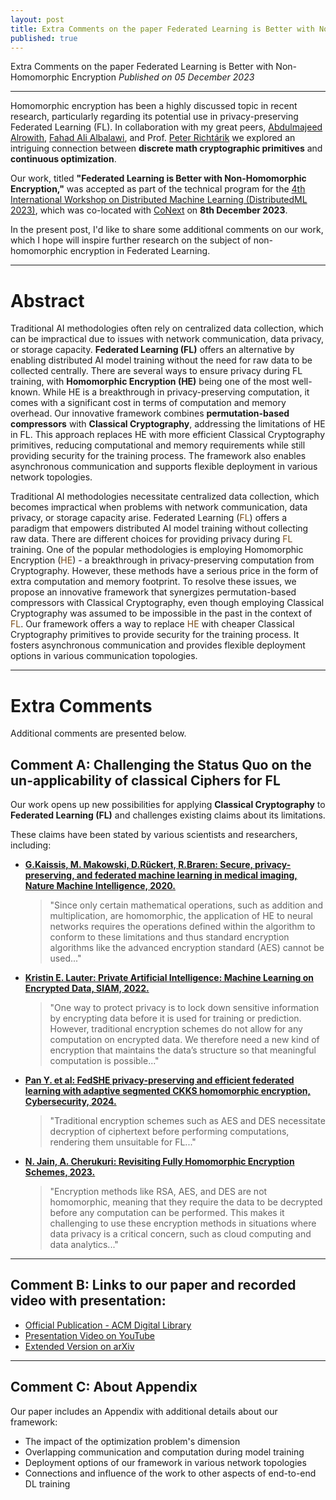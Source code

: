 ```yaml
---
layout: post
title: Extra Comments on the paper Federated Learning is Better with Non-Homomorphic Encryption
published: true
---
```


Extra Comments on the paper Federated Learning is Better with Non-Homomorphic Encryption *Published on 05 December 2023*

---

Homomorphic encryption has been a highly discussed topic in recent research, particularly regarding its potential use in privacy-preserving Federated Learning (FL). In collaboration with my great peers, [Abdulmajeed Alrowith](https://www.linkedin.com/in/aalrowithi?originalSubdomain=sa), [Fahad Ali Albalawi](https://www.linkedin.com/in/fahad-albalawi-49b55759/), and Prof. [Peter Richtárik](https://richtarik.org/) we explored an intriguing connection between **discrete math cryptographic primitives** and **continuous optimization**.

Our work, titled **"Federated Learning is Better with Non-Homomorphic Encryption,"** was accepted as part of the technical program for the [4th International Workshop on Distributed Machine Learning (DistributedML 2023)](https://distributedml.org/), which was co-located with [CoNext](https://co-next.org/) on **8th December 2023**. 

In the present post, I'd like to share some additional comments on our work, which I hope will inspire further research on the subject of non-homomorphic encryption in Federated Learning.

---

# Abstract

Traditional AI methodologies often rely on centralized data collection, which can be impractical due to issues with network communication, data privacy, or storage capacity. **Federated Learning (FL)** offers an alternative by enabling distributed AI model training without the need for raw data to be collected centrally. There are several ways to ensure privacy during FL training, with **Homomorphic Encryption (HE)** being one of the most well-known. While HE is a breakthrough in privacy-preserving computation, it comes with a significant cost in terms of computation and memory overhead. Our innovative framework combines **permutation-based compressors** with **Classical Cryptography**, addressing the limitations of HE in FL. This approach replaces HE with more efficient Classical Cryptography primitives, reducing computational and memory requirements while still providing security for the training process. The framework also enables asynchronous communication and supports flexible deployment in various network topologies.

Traditional AI methodologies necessitate centralized data collection, which becomes impractical when problems with network communication, data privacy, or storage capacity arise. 
Federated Learning (<span style="color:rgb(122,76,24)">FL</span>) offers a paradigm that empowers distributed AI model training without collecting raw data. There are different choices for providing privacy during <span style="color:rgb(122,76,24)">FL</span> training. One of the popular methodologies is employing Homomorphic Encryption (<span style="color:rgb(122,76,24)">HE</span>) - a breakthrough in privacy-preserving computation from Cryptography. However, these methods have a serious price in the form of extra computation and memory footprint.
To resolve these issues, we propose an innovative framework that synergizes permutation-based compressors with Classical Cryptography, even though employing Classical Cryptography was assumed to be impossible in the past in the context of <span style="color:rgb(122,76,24)">FL</span>.
Our framework offers a way to replace <span style="color:rgb(122,76,24)">HE</span> with cheaper Classical Cryptography primitives to provide security for the training process. It fosters asynchronous communication and provides flexible deployment options in various communication topologies.


---

# Extra Comments

Additional comments are presented below.


## Comment A: Challenging the Status Quo on the un-applicability of classical Ciphers for FL

Our work opens up new possibilities for applying **Classical Cryptography** to **Federated Learning (FL)** and challenges existing claims about its limitations. 

These claims have been stated by various scientists and researchers, including:

* **[ G.Kaissis, M. Makowski, D.Rückert, R.Braren: Secure, privacy-preserving, and federated machine learning in medical imaging, Nature Machine Intelligence, 2020.](https://www.nature.com/articles/s42256-020-0186-1)**
    > "Since only certain mathematical operations, such as addition and multiplication, are homomorphic, the application of HE to neural networks requires the operations defined within the algorithm to conform to these limitations and thus standard encryption algorithms like the advanced encryption standard (AES) cannot be used..."

* **[Kristin E. Lauter: Private Artificial Intelligence: Machine Learning on Encrypted Data, SIAM, 2022.](https://www.siam.org/publications/siam-news/articles/private-artificial-intelligence-machine-learning-on-encrypted-data)**
    > "One way to protect privacy is to lock down sensitive information by encrypting data before it is used for training or prediction. However, traditional encryption schemes do not allow for any computation on encrypted data. We therefore need a new kind of encryption that maintains the data’s structure so that meaningful computation is possible..."

* **[ Pan Y. et al: FedSHE privacy-preserving and efficient federated learning with adaptive segmented CKKS homomorphic encryption, Cybersecurity, 2024.](https://cybersecurity.springeropen.com/articles/10.1186/s42400-024-00232-w)**
    > "Traditional encryption schemes such as AES and DES necessitate decryption of ciphertext before performing computations, rendering them unsuitable for FL..."

* **[N. Jain, A. Cherukuri: Revisiting Fully Homomorphic Encryption Schemes, 2023.](https://arxiv.org/abs/2305.05904)**
    > "Encryption methods like RSA, AES, and DES are not homomorphic, meaning that they require the data to be decrypted before any computation can be performed. This makes it challenging to use these encryption methods in situations where data privacy is a critical concern, such as cloud computing and data analytics..."


---

## Comment B: Links to our paper and recorded video with presentation:

* [Official Publication - ACM Digital Library](https://dl.acm.org/doi/10.1145/3630048.3630182)
* [Presentation Video on YouTube](https://www.youtube.com/watch?v=c0xkiP3cRyY)
* [Extended Version on arXiv](https://arxiv.org/abs/2312.02074)

---

## Comment C: About Appendix

Our paper includes an Appendix with additional details about our framework:

* The impact of the optimization problem's dimension
* Overlapping communication and computation during model training
* Deployment options of our framework in various network topologies
* Connections and influence of the work to other aspects of end-to-end DL training
